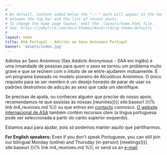 ```yaml
---
#
# By default, content added below the "---" mark will appear in the home page
# between the top bar and the list of recent posts.
# To change the home page layout, edit the _layouts/home.html file.
# See: https://jekyllrb.com/docs/themes/#overriding-theme-defaults
#
layout: home
title: ASA Portugal - Adictos ao Sexo Anónimos Portugal
banner: 'assets/index.jpg'
---
```

Adictos ao Sexo Anónimos (Sex Addicts Anonymous - SAA em inglês) é uma irmandade de pessoas para quem o sexo se tornou um problema muito grave e que se reúnem com o intuito de se entre-ajudarem mutuamente. É um programa baseado no modelo pioneiro de Alcoólicos Anónimos. O único requisito para se ser membro é um desejo honesto de parar de usar os padrões destrutivos de adicção ao sexo que cada um identifique.

​Se precisas de ajuda, ou conheces alguém que precise do nosso apoio, recomendamos-te que assistas às nossas [reuniões]({{ site.baseurl }}{% link m4_reunioes.md %}) ou que entres em [contacto](mailto:saalisbon@gmail.com) connosco. [O website internacional de ASA](https://saa-recovery.org) também contém recursos úteis (a língua portuguesa pode ser seleccionada a partir do canto superior esquerdo).

Estamos aqui para ajudar, pois só podemos manter aquilo que partilharmos.

**For English speakers:** Even if you don't speak Portuguese, you can still join our bilingual Monday (online) and Thursday (in-person) [meetings]({{ site.baseurl }}{% link m4_reunioes.md %}), or send us an [e-mail](mailto:saalisbon@gmail.com).